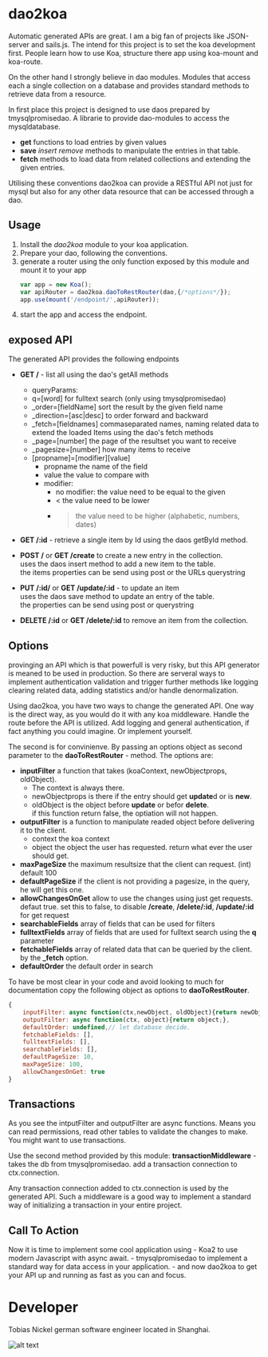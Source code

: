 # dao2koa

Automatic generated APIs are great. I am a big fan of projects like JSON-server and sails.js.
The intend for this project is to set the koa development first. People learn how to use Koa,
structure there app using koa-mount and koa-route.

On the other hand I strongly believe in dao modules. Modules that access each a single collection
on a database and provides standard methods to retrieve data from a resource.

In first place this project is designed to use daos prepared by tmysqlpromisedao. A librarie to 
provide dao-modules to access the mysqldatabase.

- **get** functions to load entries by given values
- **save** *insert* *remove* methods to manipulate the entries in that table.
- **fetch** methods to load data from related collections and extending the given entries.

Utilising these conventions dao2koa can provide a RESTful API not just for mysql but also for any
other data resource that can be accessed through a dao.

## Usage
1. Install the *dao2koa* module to your koa application.
2. Prepare your dao, following the conventions.
3. generate a router using the only function exposed by this module and mount it to your app
    ```js
    var app = new Koa();
    var apiRouter = dao2koa.daoToRestRouter(dao,{/*options*/});
    app.use(mount('/endpoint/',apiRouter));
    ```
4. start the app and access the endpoint.

## exposed API
The generated API provides the following endpoints
- **GET /** - list all using the dao's getAll methods
    - queryParams:
    - q=[word] for fulltext search (only using tmysqlpromisedao)
    - _order=[fieldName] sort the result by the given field name
    - _direction=[asc|desc] to order forward and backward
    - _fetch=[fieldnames] commaseparated names, naming related data to extend the loaded
                            Items using the dao's fetch methods
    - _page=[number] the page of the resultset you want to receive
    - _pagesize=[number] how many items to receive
    - [propname]=[modifier][value]
        - propname the name of the field
        - value the value to compare with
        - modifier:
            - no modifier: the value need to be equal to the given
            - < the value need to be lower
            - > the value need to be higher (alphabetic, numbers, dates)

- **GET /:id** - retrieve a single item by Id using the daos getById method.

- **POST /** or **GET /create** to create a new entry in the collection.<br>
    uses the daos insert method to add a new item to the table.<br>
    the items properties can be send using post or the URLs querystring<br>

- **PUT /:id/** or **GET /update/:id** - to update an item<br>
    uses the daos save method to update an entry of the table.<br>
    the properties can be send using post or querystring<br>

- **DELETE /:id** or **GET /delete/:id** to remove an item from the collection.

## Options
provinging an API which is that powerfull is very risky, but this API generator is meaned to be used
in production. So there are serveral ways to implement authentication validation and trigger further
methods like logging clearing related data, adding statistics and/or handle denormalization.

Using dao2koa, you have two ways to change the generated API. One way is the direct way, as you would
do it with any koa middleware. Handle the route before the API is utilized. Add logging and general 
authentication, if fact anything you could imagine. Or implement yourself.

The second is for convinienve. By passing an options object as second parameter to the **daoToRestRouter** -
method. The options are:
- **inputFilter** a function that takes (koaContext, newObjectprops, oldObject).
    - The context is always there. 
    - newObjectprops is there if the entry should get **update**d or is **new**.
    - oldObject is the object before **update** or befor **delete**.<br>
    if this function return false, the optiation will not happen.
- **outputFilter** is a function to manipulate readed object before delivering it to the client.
    - context the koa context
    - object the object the user has requested.
    return what ever the user should get.
- **maxPageSize** the maximum resultsize that the client can request. (int) default 100
- **defaultPageSize** if the client is not providing a pagesize, in the query, he will get this one.
- **allowChangesOnGet** allow to use the changes using just get requests. defaut true.
    set this to false, to disable **/create**, **/delete/:id**, **/update/:id**  for get request
- **searchableFields** array of fields that can be used for filters
- **fulltextFields** array of fields that are used for fulltext search using the **q** parameter
- **fetchableFields** array of related data that can be queried by the client. by the **_fetch** option.
- **defaultOrder** the default order in search

To have be most clear in your code and avoid looking to much for documentation copy the following
object as options to **daoToRestRouter**.
```js
{
    inputFilter: async function(ctx,newObject, oldObject){return newObject;},
    outputFilter: async function(ctx, object){return object;},
    defaultOrder: undefined,// let database decide.
    fetchableFields: [],
    fulltextFields: [],
    searchableFields: [],
    defaultPageSize: 10,
    maxPageSize: 100,
    allowChangesOnGet: true
}
```
## Transactions
As you see the intputFilter and outputFilter are async functions. Means you can read permissions,
read other tables to validate the changes to make. You might want to use transactions.

Use the second method provided by this module: **transactionMiddleware**
    - takes the db from tmysqlpromisedao.
    add a transaction connection to ctx.connection.

Any transaction connection added to ctx.connection is used by the generated API. Such a middleware
is a good way to implement a standard way of initializing a transaction in your entire project.

## Call To Action
Now it is time to implement some cool application using 
    - Koa2 to use modern Javascript with async await.
    - tmysqlpromisedao to implement a standard way for data access in your application.
    - and now dao2koa to get your API up and running as fast as you can and focus.

# Developer
Tobias Nickel german software engineer located in Shanghai.

![alt text](https://avatars1.githubusercontent.com/u/4189801?s=150)
